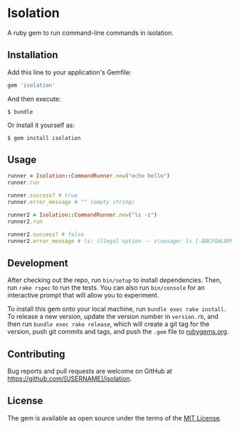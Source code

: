 Isolation
===
A ruby gem to run command-line commands in isolation.

## Installation

Add this line to your application's Gemfile:

```ruby
gem 'isolation'
```

And then execute:

    $ bundle

Or install it yourself as:

    $ gem install isolation

## Usage

```ruby
runner = Isolation::CommandRunner.new("echo hello")
runner.run

runner.success? # true
runner.error_message # "" (empty string)

runner2 = Isolation::CommandRunner.new("ls -z")
runner2.run

runner2.success? # false
runner2.error_message # ls: illegal option -- z\nusage: ls [-ABCFGHLOPRSTUWabcdefghiklmnopqrstuwx1] [file ...]\n
```

## Development

After checking out the repo, run `bin/setup` to install dependencies. Then, run `rake rspec` to run the tests. You can also run `bin/console` for an interactive prompt that will allow you to experiment.

To install this gem onto your local machine, run `bundle exec rake install`. To release a new version, update the version number in `version.rb`, and then run `bundle exec rake release`, which will create a git tag for the version, push git commits and tags, and push the `.gem` file to [rubygems.org](https://rubygems.org).

## Contributing

Bug reports and pull requests are welcome on GitHub at https://github.com/[USERNAME]/isolation.


## License

The gem is available as open source under the terms of the [MIT License](http://opensource.org/licenses/MIT).

